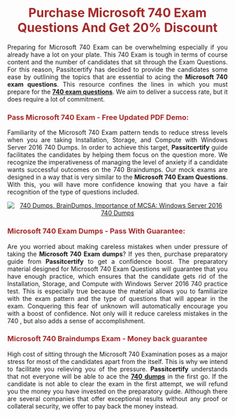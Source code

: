<meta CHARSET="UTF-8"/>
<h1 style="color:brown;text-align:center;">Purchase Microsoft 740 Exam Questions And Get 20% Discount</h1>

<p style="text-align:justify">Preparing for Microsoft  740 Exam can be overwhelming especially if you already have a lot on your plate. This 740 Exam is tough in terms of course content and the number of candidates that sit through the Exam Questions. For this reason, Passitcertify has decided to provide the candidates some ease by outlining the topics that are essential to acing the <strong>Microsoft 740 exam questions</strong>. This resource confines the lines in which you must prepare for the <a href="https://www.passitcertify.com/microsoft/70-740-questions.html"><strong> 740 exam questions</strong></a>. We aim to deliver a success rate, but it does require a lot of commitment.</p>

<h3 style="color:brown;text-align:left;">Pass Microsoft 740 Exam - Free Updated PDF Demo:</h3>

<p style="text-align:justify">Familiarity of the Microsoft 740 Exam pattern tends to reduce stress levels when you are taking Installation, Storage, and Compute with Windows Server 2016 740 Dumps. In order to achieve this target, <strong>Passitcertify</strong> guide facilitates the candidates by helping them focus on the question more. We recognize the imperativeness of managing the level of anxiety if a candidate wants successful outcomes on the 740 Braindumps. Our mock exams are designed in a way that is very similar to the <strong>Microsoft 740 Exam Questions</strong>. With this, you will have more confidence knowing that you have a fair recognition of the type of questions included.</p>

<p style="text-align: center;"><a href="https://www.passitcertify.com/microsoft/70-740-questions.html" rel="NOFOLLOW"><img alt="740 Dumps, BrainDumps, Importance of MCSA: Windows Server 2016 740 Dumps" src="https://bit.ly/2ToUvun" /></a></p>

<h3 style="color:brown;text-align:left;">Microsoft 740 Exam Dumps - Pass With Guarantee:</h3>

<p style="text-align:justify">Are you worried about making careless mistakes when under pressure of taking the <strong>Microsoft 740 Exam dumps</strong>? If yes then, purchase preparatory guide from <strong>Passitcertify</strong> to get a confidence boost. The preparatory material designed for Microsoft 740 Exam Questions will guarantee that you have enough practice, which ensures that the candidate gets rid of the Installation, Storage, and Compute with Windows Server 2016 740 practice test. This is especially true because the material allows you to familiarize with the exam pattern and the type of questions that will appear in the exam. Conquering this fear of unknown will automatically encourage you with a boost of confidence. Not only will it reduce careless mistakes in the 740 , but also adds a sense of accomplishment.</p>

<h3 style="color:brown;text-align:left;">Microsoft 740 Braindumps Exam - Money back guarantee</h3>

<p style="text-align:justify">High cost of sitting through the Microsoft 740 Examination poses as a major stress for most of the candidates apart from the  itself. This is why we intend to facilitate you relieving you of the pressure. <strong>Passitcertify</strong> understands that not everyone will be able to ace the <strong><a href="https://www.passitcertify.com/microsoft/70-740-questions.html">740 dumps</a></strong> in the first go. If the candidate is not able to clear the exam in the first attempt, we will refund you the money you have invested on the preparatory guide. Although there are several companies that offer exceptional results without any proof or collateral security, we offer to pay back the money instead.</p>
